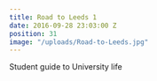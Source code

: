 ```yaml
---
title: Road to Leeds 1
date: 2016-09-28 23:03:00 Z
position: 31
image: "/uploads/Road-to-Leeds.jpg"
---
```


Student guide to University life